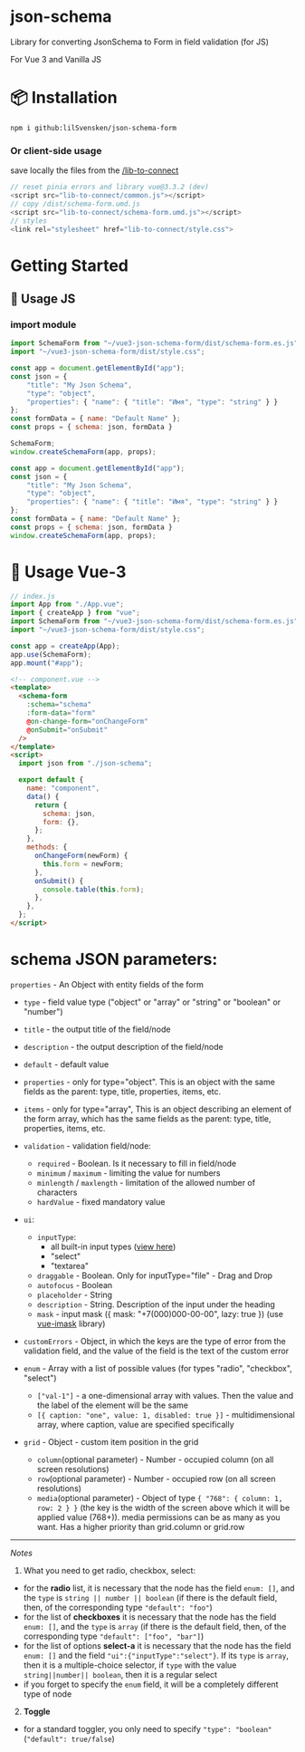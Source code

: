 # json-schema
Library for converting JsonSchema to Form in field validation (for JS)

For Vue 3 and Vanilla JS

# 📦 Installation
```shell
npm i github:lilSvensken/json-schema-form
```
### Or client-side usage
save locally the files from the  [/lib-to-connect](#https://github.com/lilSvensken/json-schema-form/tree/master/lib-to-connect)
```js
// reset pinia errors and library vue@3.3.2 (dev)
<script src="lib-to-connect/common.js"></script>
// copy /dist/schema-form.umd.js
<script src="lib-to-connect/schema-form.umd.js"></script>
// styles
<link rel="stylesheet" href="lib-to-connect/style.css">
```

# Getting Started

## 🔨 Usage JS
### import module
```js
import SchemaForm from "~/vue3-json-schema-form/dist/schema-form.es.js";
import "~/vue3-json-schema-form/dist/style.css";

const app = document.getElementById("app");
const json = {
	"title": "My Json Schema",
	"type": "object",
	"properties": { "name": { "title": "Имя", "type": "string" } }
};
const formData = { name: "Default Name" };
const props = { schema: json, formData }

SchemaForm;
window.createSchemaForm(app, props);
```
```js
const app = document.getElementById("app");
const json = {
	"title": "My Json Schema",
	"type": "object",
	"properties": { "name": { "title": "Имя", "type": "string" } }
};
const formData = { name: "Default Name" };
const props = { schema: json, formData }
window.createSchemaForm(app, props);
```

# 🔨 Usage Vue-3

```js
// index.js
import App from "./App.vue";
import { createApp } from "vue";
import SchemaForm from "~/vue3-json-schema-form/dist/schema-form.es.js";
import "~/vue3-json-schema-form/dist/style.css";

const app = createApp(App);
app.use(SchemaForm);
app.mount("#app");
```

```html
<!-- component.vue -->
<template>
  <schema-form
    :schema="schema"
    :form-data="form"
    @on-change-form="onChangeForm"
    @onSubmit="onSubmit"
  />
</template>
<script>
  import json from "./json-schema";

  export default {
    name: "component",
    data() {
      return {
        schema: json,
        form: {},
      };
    },
    methods: {
      onChangeForm(newForm) {
        this.form = newForm;
      },
      onSubmit() {
        console.table(this.form);
      },
    },
  };
</script>
```

# schema JSON parameters:

`properties` - An Object with entity fields of the form
- `type` - field value type ("object" or "array" or "string" or "boolean" or "number")
- `title` - the output title of the field/node
- `description` - the output description of the field/node
- `default` - default value
- `properties` - only for type="object". This is an object with the same fields as the parent: type, title, properties, items, etc.
- `items` - only for type="array", This is an object describing an element of the form array, which has the same fields as the parent: type, title, properties, items, etc.

- `validation` - validation field/node:
    - `required` - Boolean. Is it necessary to fill in field/node
    - `minimum` / `maximum` - limiting the value for numbers
    - `minlength` / `maxlength` - limitation of the allowed number of characters
    - `hardValue` - fixed mandatory value
- `ui`:
    - `inputType`:
        * all built-in input types ([view here](http://htmlbook.ru/html/input/type))
        * "select"
        * "textarea"
    - `draggable` - Boolean. Only for inputType="file" - Drag and Drop
    - `autofocus` - Boolean
    - `placeholder` - String
    - `description` - String. Description of the input under the heading
    - `mask` - input mask ({ mask: "+7(000)000-00-00", lazy: true }) (use [vue-imask](https://www.npmjs.com/package/vue-imask) library)
- `customErrors` - Object, in which the keys are the type of error from the validation field, and the value of the field is the text of the custom error
- `enum` - Array with a list of possible values (for types "radio", "checkbox", "select")
  * `["val-1"]` - a one-dimensional array with values. Then the value and the label of the element will be the same
  * `[{ caption: "one", value: 1, disabled: true }]` - multidimensional array, where caption, value are specified specifically

- `grid` - Object - custom item position in the grid
    - `column`(optional parameter) - Number - occupied column (on all screen resolutions)
    - `row`(optional parameter) - Number - occupied row (on all screen resolutions)
    - `media`(optional parameter) - Object of type `{ "768": { column: 1, row: 2 } }` (the key is the width of the screen above which it will be applied
      value (768+)). media permissions can be as many as you want. Has a higher priority than grid.column or grid.row

<hr/>

*Notes*
1) What you need to get radio, checkbox, select:
- for the **radio** list, it is necessary that the node has the field `enum: []`, and the `type` is `string || number || boolean` (if there is
  the default field, then, of the corresponding type `"default": "foo"`)
- for the list of **checkboxes** it is necessary that the node has the field `enum: []`, and the `type` is `array` (if there is
  the default field, then, of the corresponding type `"default": ["foo", "bar"]`)
- for the list of options **select-a** it is necessary that the node has the field `enum: []` and the field `"ui":{"inputType":"select"}`.
    If its `type` is `array`, then it is a multiple-choice selector, if `type` with the value `string||number|| boolean`, then it is a regular select
- if you forget to specify the `enum` field, it will be a completely different type of node

2) **Toggle**
- for a standard toggler, you only need to specify `"type": "boolean"` (`"default": true/false`)
